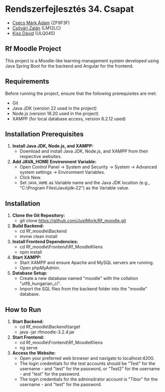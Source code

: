 

# Rendszerfejlesztés 34. Csapat

   -  [Csécs Márk Ádám](https://github.com/JustMork) (ZF9F3F)
   -  [Csővári Zalán]() (LM12LC)
   -  [Kiss Dávid]() (ULQ045)


## Rf Moodle Project

This project is a Moodle-like learning management system developed using Java Spring Boot for the backend and Angular for the frontend.

## Requirements

Before running the project, ensure that the following prerequisites are met:

- Git
- Java JDK (version 22 used in the project)
- Node.js (version 18.20 used in the project)
- XAMPP (for local database access, version 8.2.12 used)

## Installation Prerequisites

1. **Install Java JDK, Node.js, and XAMPP:**
   - Download and install Java JDK, Node.js, and XAMPP from their respective websites.
2. **Add JAVA_HOME Environment Variable:**
   - Open Control Panel -> System and Security -> System -> Advanced system settings -> Environment Variables.
   - Click New.
   - Set `JAVA_HOME` as Variable name and the Java JDK location (e.g., "C:\Program Files\Java\jdk-22") as the Variable value.

## Installation

1. **Clone the Git Repository:**
   - git clone https://github.com/JustMork/Rf_moodle.git
2. **Build Backend:**
    - cd Rf_moodle\Backend
    - mvnw clean install
3. **Install Frontend Dependencies:**
    - cd Rf_moodle\Frontend\Rf_MoodleKliens
    - npm install
4. **Start XAMPP:**
   - Start XAMPP and ensure Apache and MySQL servers are running.
   - Open phpMyAdmin.
5. **Database Setup:**
   - Create a new database named "moodle" with the collation "utf8_hungarian_ci".
   - Import the SQL files from the backend folder into the "moodle" database.

## How to Run

1. **Start Backend:**
    - cd Rf_moodle\Backend\target
    - java -jar rfmoodle-3.2.4.jar
2. **Start Frontend:**
    - cd Rf_moodle\Frontend\Rf_MoodleKliens
    - ng serve
3. **Access the Website:**
   - Open your preferred web browser and navigate to localhost:4200.
   - The login credentials for the test accounts should be "Test" for the username - and "test" for the password, or "Test2" for the username - and "test" for the password.
   - The login credentials for the adminsitrator account is "Tibor" for the username - and "test" for the password.
